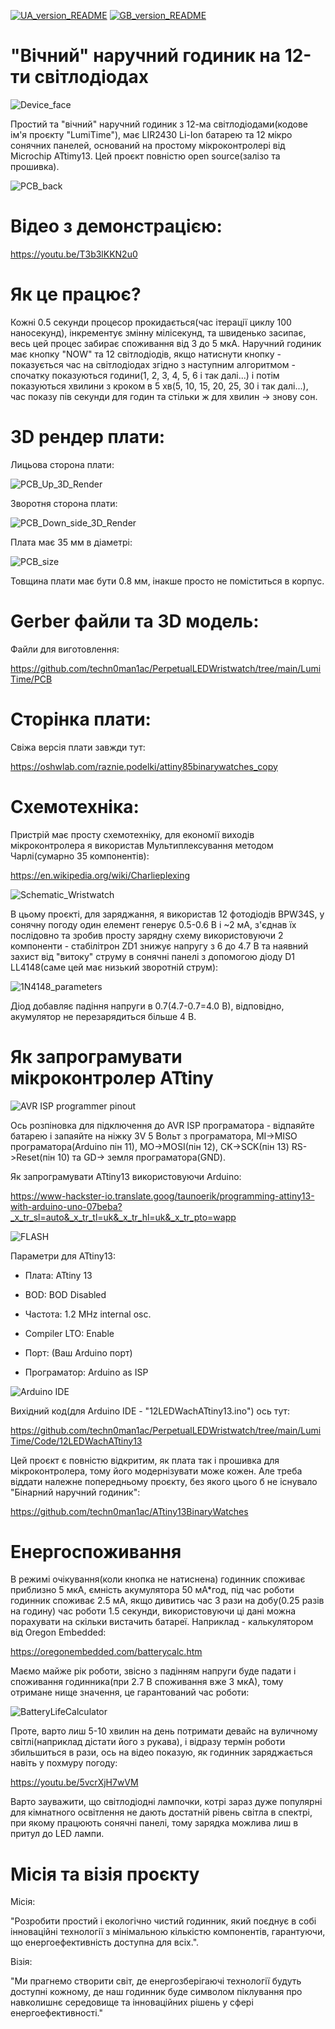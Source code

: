 [![UA_version_README](https://raw.githubusercontent.com/techn0man1ac/PerpetualLEDWristwatch/main/LumiTime/Imgs/Flags/UA%402x.png)](https://github.com/techn0man1ac/PerpetualLEDWristwatch/blob/main/README_UA.md)
[![GB_version_README](https://raw.githubusercontent.com/techn0man1ac/PerpetualLEDWristwatch/main/LumiTime/Imgs/Flags/GB%402x.png)](https://github.com/techn0man1ac/PerpetualLEDWristwatch)

# "Вічний" наручний годиник на 12-ти світлодіодах

![Device_face](https://raw.githubusercontent.com/techn0man1ac/PerpetualLEDWristwatch/main/LumiTime/Imgs/Face.jpg)

Простий та "вічний" наручний годиник з 12-ма світлодіодами(кодове ім'я проєкту "LumiTime"), має LIR2430 Li-Ion батарею та 12 мікро сонячних панелей, оснований на простому мікроконтролері від Microchip ATtimy13. Цей проєкт повністю open source(залізо та прошивка).

![PCB_back](https://raw.githubusercontent.com/techn0man1ac/PerpetualLEDWristwatch/main/LumiTime/Imgs/Back.jpg)

# Відео з демонстрацією:

https://youtu.be/T3b3lKKN2u0

# Як це працює?

Кожні 0.5 секунди процесор прокидається(час ітерації циклу 100 наносекунд), інкрементує змінну мілісекунд, та швиденько засипає, весь цей процес забирає споживання від 3 до 5 мкА. Наручний годиник має кнопку "NOW" та 12 світлодіодів, якщо натиснути кнопку - показується час на світлодіодах згідно з наступним алгоритмом - спочатку показуються години(1, 2, 3, 4, 5, 6 і так далі...) і потім показуються хвилини з кроком в 5 хв(5, 10, 15, 20, 25, 30 і так далі...), час показу пів секунди для годин та стільки ж для хвилин -> знову сон.

# 3D рендер плати:

Лицьова сторона плати:

![PCB_Up_3D_Render](https://raw.githubusercontent.com/techn0man1ac/PerpetualLEDWristwatch/main/LumiTime/Imgs/PCB_face_3D_render.png)

Зворотня сторона плати:

![PCB_Down_side_3D_Render](https://raw.githubusercontent.com/techn0man1ac/PerpetualLEDWristwatch/main/LumiTime/Imgs/PCB_back_3D_render.png)

Плата має 35 мм в діаметрі:

![PCB_size](https://raw.githubusercontent.com/techn0man1ac/PerpetualLEDWristwatch/main/LumiTime/Imgs/PCB_size.png)

Товщина плати має бути 0.8 мм, інакше просто не поміститься в корпус.

# Gerber файли та 3D модель:

Файли для виготовлення:

https://github.com/techn0man1ac/PerpetualLEDWristwatch/tree/main/LumiTime/PCB

# Сторінка плати:

Свіжа версія плати завжди тут:

https://oshwlab.com/raznie.podelki/attiny85binarywatches_copy

# Схемотехніка:

Пристрій має просту схемотехніку, для економії виходів мікроконтролера я використав Мультиплексування методом Чарлі(сумарно 35 компонентів):

https://en.wikipedia.org/wiki/Charlieplexing

![Schematic_Wristwatch](https://raw.githubusercontent.com/techn0man1ac/PerpetualLEDWristwatch/main/LumiTime/PCB/Schematic/Schematic_12LEDWachATtiny13_2024-03-17.png)

В цьому проєкті, для заряджання, я використав 12 фотодіодів BPW34S, у сонячну погоду один елемент генерує 0.5-0.6 В і ~2 мА, з'єднав їх послідовно та зробив просту зарядну схему використовуючи 2 компоненти - стабілітрон ZD1 знижує напругу з 6 до 4.7 В та наявний захист від "витоку" струму в сонячні панелі з допомогою діоду D1 LL4148(саме цей має низький зворотній струм):

![1N4148_parameters](https://raw.githubusercontent.com/techn0man1ac/PerpetualLEDWristwatch/main/LumiTime/Imgs/1N4148_parameters.png)

Діод добавляє падіння напруги в 0.7(4.7-0.7=4.0 В), відповідно, акумулятор не перезарядиться більше 4 В.

# Як запрограмувати мікроконтролер ATtiny

![AVR ISP programmer pinout](https://raw.githubusercontent.com/techn0man1ac/PerpetualLEDWristwatch/main/LumiTime/Imgs/ProgramingPins.png)

Ось розпіновка для підключення до AVR ISP програматора - відпаяйте батарею і запаяйте на ніжку 3V 5 Вольт з програматора, MI->MISO програматора(Arduino пін 11), MO->MOSI(пін 12), CK->SCK(пін 13) RS->Reset(пін 10) та GD-> земля програматора(GND).

Як запрограмувати ATtiny13 використовуючи Arduino:

https://www-hackster-io.translate.goog/taunoerik/programming-attiny13-with-arduino-uno-07beba?_x_tr_sl=auto&_x_tr_tl=uk&_x_tr_hl=uk&_x_tr_pto=wapp

![FLASH](https://raw.githubusercontent.com/techn0man1ac/PerpetualLEDWristwatch/main/LumiTime/Imgs/FLASH.png)

Параметри для ATtiny13:

- Плата: ATtiny 13

- BOD: BOD Disabled

- Частота: 1.2 MHz internal osc.

- Compiler LTO: Enable

- Порт: (Ваш Arduino порт)

- Програматор: Arduino as ISP

![Arduino IDE](https://raw.githubusercontent.com/techn0man1ac/PerpetualLEDWristwatch/main/LumiTime/Imgs/ArduinoIDE.png)

Вихідний код(для Arduino IDE - "12LEDWachATtiny13.ino") ось тут:

https://github.com/techn0man1ac/PerpetualLEDWristwatch/tree/main/LumiTime/Code/12LEDWachATtiny13

Цей проєкт є повністю відкритим, як плата так і прошивка для мікроконтролера, тому його модернізувати може кожен. Але треба віддати належне попередньому проєкту, без якого цього б не існувало "Бінарний наручний годиник":

https://github.com/techn0man1ac/ATtiny13BinaryWatches

# Енергоспоживання

В режимі очікування(коли кнопка не натиснена) годинник споживає приблизно 5 мкА, ємність акумулятора 50 мА*год, під час роботи годинник споживає 2.5 мА, якщо дивитись час 3 рази на добу(0.25 разів на годину) час роботи 1.5 секунди, використовуючи ці дані можна порахувати на скільки вистачить батареї. Наприклад - калькулятором від Oregon Embedded:

https://oregonembedded.com/batterycalc.htm

Маємо майже рік роботи, звісно з падінням напруги буде падати і споживання годинника(при 2.7 В споживання вже 3 мкА), тому отримане нище значення, це гарантований час роботи:

![BatteryLifeCalculator](https://raw.githubusercontent.com/techn0man1ac/PerpetualLEDWristwatch/main/LumiTime/Imgs/BatteryLifeCalculator.png)

Проте, варто лиш 5-10 хвилин на день потримати девайс на вуличному світлі(наприклад дістати його з рукава), і відразу термін роботи збильшиться в рази, ось на відео показую, як годинник заряджається навіть у похмуру погоду:

https://youtu.be/5vcrXjH7wVM

Варто зауважити, що світлодіодні лампочки, котрі зараз дуже популярні для кімнатного освітлення не дають достатній рівень світла в спектрі, при якому працюють сонячні панелі, тому зарядка можлива лиш в притул до LED лампи.

# Місія та візія проєкту

Місія:

"Розробити простий і екологічно чистий годинник, який поєднує в собі інноваційні технології з мінімальною кількістю компонентів, гарантуючи, що енергоефективність доступна для всіх.".

Візія:

"Ми прагнемо створити світ, де енергозберігаючі технології будуть доступні кожному, де наш годинник буде символом піклування про навколишнє середовище та інноваційних рішень у сфері енергоефективності."
